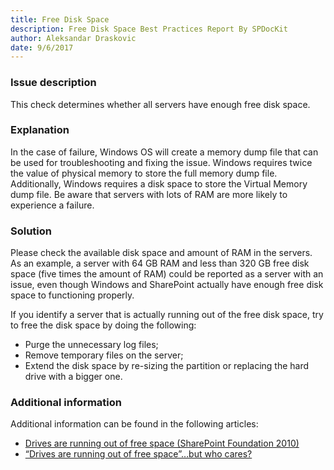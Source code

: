 ```yaml
---
title: Free Disk Space
description: Free Disk Space Best Practices Report By SPDocKit
author: Aleksandar Draskovic
date: 9/6/2017
---
```

### Issue description

This check determines whether all servers have enough free disk space.

### Explanation

In the case of failure, Windows OS will create a memory dump file that can be used for troubleshooting and fixing the issue. Windows requires twice the value of physical memory to store the full memory dump file. Additionally, Windows requires a disk space to store the Virtual Memory dump file. Be aware that servers with lots of RAM are more likely to experience a failure.

### Solution

Please check the available disk space and amount of RAM in the servers. As an example, a server with 64 GB RAM and less than 320 GB free disk space (five times the amount of RAM) could be reported as a server with an issue, even though Windows and SharePoint actually have enough free disk space to functioning properly.

If you identify a server that is actually running out of the free disk space, try to free the disk space by doing the following:

* Purge the unnecessary log files;
* Remove temporary files on the server;
* Extend the disk space by re-sizing the partition or replacing the hard drive with a bigger one.

### Additional information

Additional information can be found in the following articles:

* [Drives are running out of free space (SharePoint Foundation 2010)](https://technet.microsoft.com/en-us/library/ff805057(v=office.14).aspx)
* [“Drives are running out of free space”…but who cares?](http://blogs.msdn.com/b/briangre/archive/2011/12/01/quot-drives-are-running-out-of-free-space-quot-but-who-cares.aspx)